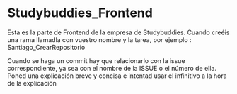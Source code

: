 # Studybuddies_Frontend
Esta es la parte de Frontend de la empresa de Studybuddies.
Cuando creéis una rama llamadla con vuestro nombre y la tarea, por ejemplo : Santiago_CrearRepositorio

Cuando se haga un commit hay que relacionarlo con la issue correspondiente, ya sea con el nombre de la ISSUE o el número de ella. Poned una explicación breve y concisa e intentad usar el infinitivo a la hora de la explicación
